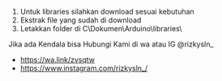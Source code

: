 
1. Untuk libraries silahkan download sesuai kebutuhan
2. Ekstrak file yang sudah di download
3. Letakkan folder di C\Dokumen\Arduino\libraries\

Jika ada Kendala bisa Hubungi Kami di
wa atau IG @rizkysln_

* https://wa.link/zvsqtw
* https://www.instagram.com/rizkysln_/

